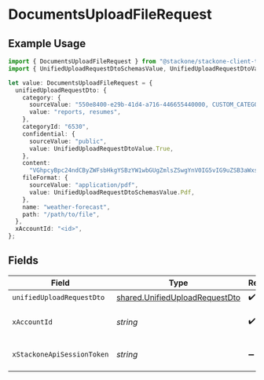 # DocumentsUploadFileRequest

## Example Usage

```typescript
import { DocumentsUploadFileRequest } from "@stackone/stackone-client-ts/sdk/models/operations";
import { UnifiedUploadRequestDtoSchemasValue, UnifiedUploadRequestDtoValue } from "@stackone/stackone-client-ts/sdk/models/shared";

let value: DocumentsUploadFileRequest = {
  unifiedUploadRequestDto: {
    category: {
      sourceValue: "550e8400-e29b-41d4-a716-446655440000, CUSTOM_CATEGORY_NAME",
      value: "reports, resumes",
    },
    categoryId: "6530",
    confidential: {
      sourceValue: "public",
      value: UnifiedUploadRequestDtoValue.True,
    },
    content:
      "VGhpcyBpc24ndCByZWFsbHkgYSBzYW1wbGUgZmlsZSwgYnV0IG5vIG9uZSB3aWxsIGV2ZXIga25vdyE",
    fileFormat: {
      sourceValue: "application/pdf",
      value: UnifiedUploadRequestDtoSchemasValue.Pdf,
    },
    name: "weather-forecast",
    path: "/path/to/file",
  },
  xAccountId: "<id>",
};
```

## Fields

| Field                                                                                   | Type                                                                                    | Required                                                                                | Description                                                                             |
| --------------------------------------------------------------------------------------- | --------------------------------------------------------------------------------------- | --------------------------------------------------------------------------------------- | --------------------------------------------------------------------------------------- |
| `unifiedUploadRequestDto`                                                               | [shared.UnifiedUploadRequestDto](../../../sdk/models/shared/unifieduploadrequestdto.md) | :heavy_check_mark:                                                                      | N/A                                                                                     |
| `xAccountId`                                                                            | *string*                                                                                | :heavy_check_mark:                                                                      | The account identifier                                                                  |
| `xStackoneApiSessionToken`                                                              | *string*                                                                                | :heavy_minus_sign:                                                                      | The session token                                                                       |